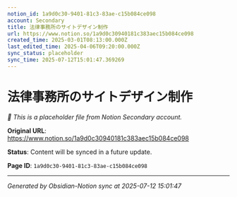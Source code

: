 ```yaml
---
notion_id: 1a9d0c30-9401-81c3-83ae-c15b084ce098
account: Secondary
title: 法律事務所のサイトデザイン制作
url: https://www.notion.so/1a9d0c30940181c383aec15b084ce098
created_time: 2025-03-01T08:13:00.000Z
last_edited_time: 2025-04-06T09:20:00.000Z
sync_status: placeholder
sync_time: 2025-07-12T15:01:47.369269
---
```


# 法律事務所のサイトデザイン制作

*🔄 This is a placeholder file from Notion Secondary account.*

**Original URL**: https://www.notion.so/1a9d0c30940181c383aec15b084ce098

**Status**: Content will be synced in a future update.

**Page ID**: `1a9d0c30-9401-81c3-83ae-c15b084ce098`

---

*Generated by Obsidian-Notion sync at 2025-07-12 15:01:47*
